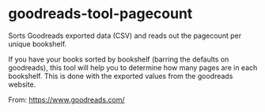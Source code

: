 
# goodreads-tool-pagecount

Sorts Goodreads exported data (CSV) and reads out the pagecount per unique bookshelf. 

If you have your books sorted by bookshelf (barring the defaults on goodreads), this tool will help you to determine how many pages are in each bookshelf. This is done with the exported values from the goodreads website. 

From: https://www.goodreads.com/
